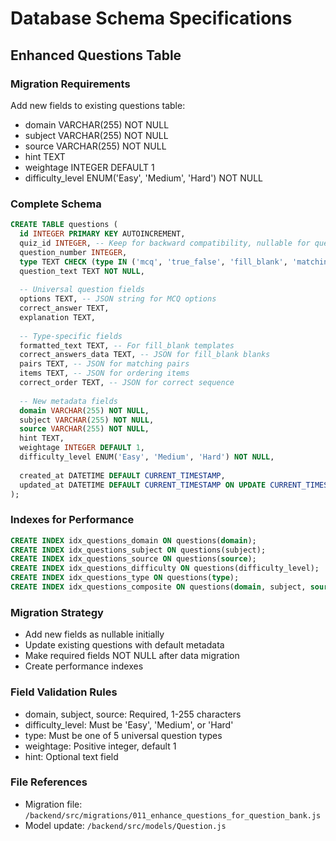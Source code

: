 # Database Schema Specifications

## Enhanced Questions Table

### Migration Requirements
Add new fields to existing questions table:
- domain VARCHAR(255) NOT NULL
- subject VARCHAR(255) NOT NULL  
- source VARCHAR(255) NOT NULL
- hint TEXT
- weightage INTEGER DEFAULT 1
- difficulty_level ENUM('Easy', 'Medium', 'Hard') NOT NULL

### Complete Schema
```sql
CREATE TABLE questions (
  id INTEGER PRIMARY KEY AUTOINCREMENT,
  quiz_id INTEGER, -- Keep for backward compatibility, nullable for question bank
  question_number INTEGER,
  type TEXT CHECK (type IN ('mcq', 'true_false', 'fill_blank', 'matching', 'ordering')),
  question_text TEXT NOT NULL,
  
  -- Universal question fields
  options TEXT, -- JSON string for MCQ options
  correct_answer TEXT,
  explanation TEXT,
  
  -- Type-specific fields
  formatted_text TEXT, -- For fill_blank templates
  correct_answers_data TEXT, -- JSON for fill_blank blanks
  pairs TEXT, -- JSON for matching pairs
  items TEXT, -- JSON for ordering items
  correct_order TEXT, -- JSON for correct sequence
  
  -- New metadata fields
  domain VARCHAR(255) NOT NULL,
  subject VARCHAR(255) NOT NULL,
  source VARCHAR(255) NOT NULL,
  hint TEXT,
  weightage INTEGER DEFAULT 1,
  difficulty_level ENUM('Easy', 'Medium', 'Hard') NOT NULL,
  
  created_at DATETIME DEFAULT CURRENT_TIMESTAMP,
  updated_at DATETIME DEFAULT CURRENT_TIMESTAMP ON UPDATE CURRENT_TIMESTAMP
);
```

### Indexes for Performance
```sql
CREATE INDEX idx_questions_domain ON questions(domain);
CREATE INDEX idx_questions_subject ON questions(subject);
CREATE INDEX idx_questions_source ON questions(source);
CREATE INDEX idx_questions_difficulty ON questions(difficulty_level);
CREATE INDEX idx_questions_type ON questions(type);
CREATE INDEX idx_questions_composite ON questions(domain, subject, source, difficulty_level);
```

### Migration Strategy
- Add new fields as nullable initially
- Update existing questions with default metadata
- Make required fields NOT NULL after data migration
- Create performance indexes

### Field Validation Rules
- domain, subject, source: Required, 1-255 characters
- difficulty_level: Must be 'Easy', 'Medium', or 'Hard'
- type: Must be one of 5 universal question types
- weightage: Positive integer, default 1
- hint: Optional text field

### File References
- Migration file: `/backend/src/migrations/011_enhance_questions_for_question_bank.js`
- Model update: `/backend/src/models/Question.js`
